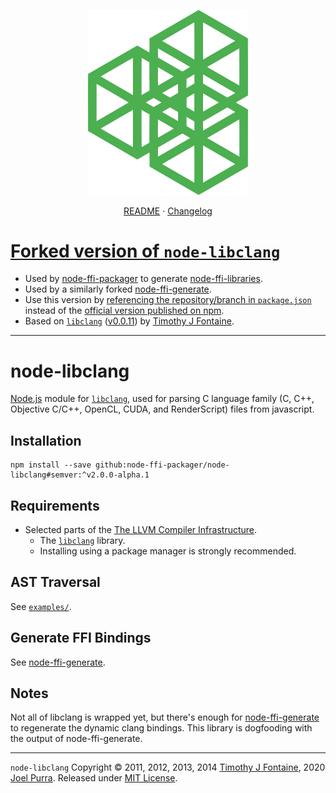 <p align="center">
  <a href="https://github.com/node-ffi-packager"><img src="https://raw.githubusercontent.com/node-ffi-packager/resources/master/logotype/node-ffi-packager.svg?sanitize=true" alt="node-ffi-packager logotype, impossible cubes in green" width="256" border="0" /></a>
</p>

<p align="center">
  <a href="https://github.com/node-ffi-packager/node-libclang">README</a> &middot; <a href="./CHANGELOG.md">Changelog</a>
</p>

# [Forked version of `node-libclang`](https://github.com/node-ffi-packager/node-libclang)

- Used by [node-ffi-packager](https://github.com/node-ffi-packager) to generate [node-ffi-libraries](https://github.com/node-ffi-libraries).
- Used by a similarly forked [node-ffi-generate](https://github.com/node-ffi-packager/node-ffi-generate).
- Use this version by [referencing the repository/branch in `package.json`](https://docs.npmjs.com/configuring-npm/package-json.html#github-urls) instead of the [official version published on npm](https://www.npmjs.com/package/libclang).
- Based on [`libclang`](https://github.com/tjfontaine/node-libclang) ([v0.0.11](https://github.com/tjfontaine/node-libclang/tree/v0.0.11)) by [Timothy J Fontaine](https://github.com/tjfontaine).

---

# node-libclang

[Node.js](https://nodejs.org/en/) module for [`libclang`](https://clang.llvm.org/), used for parsing C language family (C, C++, Objective C/C++, OpenCL, CUDA, and RenderScript) files from javascript.

## Installation

```shell
npm install --save github:node-ffi-packager/node-libclang#semver:^v2.0.0-alpha.1
```

## Requirements

- Selected parts of the [The LLVM Compiler Infrastructure](https://llvm.org/).
  - The [`libclang`](https://clang.llvm.org/) library.
  - Installing using a package manager is strongly recommended.

## AST Traversal

See [`examples/`](./examples/).

## Generate FFI Bindings

See [node-ffi-generate](https://github.com/node-ffi-packager/node-ffi-generate).

## Notes

Not all of libclang is wrapped yet, but there's enough for [node-ffi-generate](https://github.com/node-ffi-packager/node-ffi-generate) to regenerate the dynamic clang bindings. This library is dogfooding with the output of node-ffi-generate.

---

`node-libclang` Copyright &copy; 2011, 2012, 2013, 2014 [Timothy J Fontaine](https://github.com/tjfontaine), 2020 [Joel Purra](https://joelpurra.com/). Released under [MIT License](https://opensource.org/licenses/MIT).
